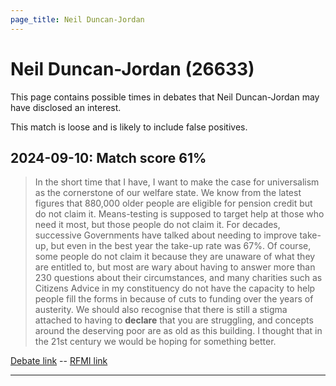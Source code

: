 ```yaml
---
page_title: Neil Duncan-Jordan
---
```


# Neil Duncan-Jordan  (26633)

This page contains possible times in debates that Neil Duncan-Jordan may have disclosed an interest.

This match is loose and is likely to include false positives. 



## 2024-09-10: Match score 61%

>In the short time that I have, I want to make the case for universalism as the cornerstone of our welfare state. We know from the latest figures that 880,000 older people are eligible for pension credit but do not claim it. Means-testing is supposed to target help at those who need it most, but those people do not claim it. For  decades, successive Governments have talked about needing to improve take-up, but even in the best year the take-up rate was 67%. Of course, some people do not claim it because they are unaware of what they are entitled to, but most are wary about having to answer more than 230 questions about their circumstances, and many charities such as Citizens Advice in my constituency do not have the capacity to help people fill the forms in because of cuts to funding over the years of austerity. We should also recognise that there is still a stigma attached to having to **declare** that you are struggling, and concepts around the deserving poor are as old as this building. I thought that in the 21st century we would be hoping for something better.

[Debate link](https://www.theyworkforyou.com/debates/?id=2024-09-10a.729.1)  --  [RFMI link](https://www.theyworkforyou.com/mp/26633/register)


---

